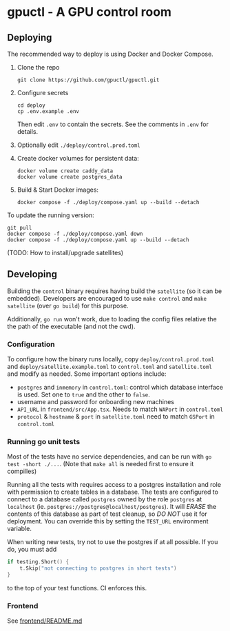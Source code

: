 # gpuctl - A GPU control room

## Deploying

The recommended way to deploy is using Docker and Docker Compose.

1. Clone the repo

   ```
   git clone https://github.com/gpuctl/gpuctl.git
   ```

2. Configure secrets

   ```
   cd deploy
   cp .env.example .env
   ```

   Then edit `.env` to contain the secrets. See the comments in `.env` for details.

3. Optionally edit `./deploy/control.prod.toml`

4. Create docker volumes for persistent data:

   ```
   docker volume create caddy_data
   docker volume create postgres_data
   ```

5. Build & Start Docker images:

   ```
   docker compose -f ./deploy/compose.yaml up --build --detach
   ```

To update the running version:

```
git pull
docker compose -f ./deploy/compose.yaml down
docker compose -f ./deploy/compose.yaml up --build --detach
```

(TODO: How to install/upgrade satellites)

## Developing

Building the `control` binary requires having build the `satellite` (so it can be embedded). Developers are encouraged to use `make control` and `make satellite` (over `go build`) for this purpose.

Additionally, `go run` won't work, due to loading the config files relative
the the path of the executable (and not the cwd).

### Configuration

To configure how the binary runs locally, copy `deploy/control.prod.toml` and
`deploy/satellite.example.toml` to `control.toml` and `satellite.toml` and
modify as needed. Some important options include:

- `postgres` and `inmemory` in `control.toml`: control which database interface is
  used. Set one to `true` and the other to `false`.
- username and password for onboarding new machines
- `API_URL` in `frontend/src/App.tsx`. Needs to match `WAPort` in `control.toml`
- `protocol` & `hostname` & `port` in `satellite.toml` need to match `GSPort`
  in `control.toml`

### Running go unit tests

Most of the tests have no service dependencies, and can be run with
`go test -short ./...`. (Note that `make all` is needed first to ensure it compilles)

Running all the tests with requires access to a postgres installation and role
with permission to create tables in a database. The tests are configured to
connect to a database called `postgres` owned by the role `postgres` at
`localhost` (ie. `postgres://postgres@localhost/postgres`). It will _ERASE_ the
contents of this database as part of test cleanup, so _DO NOT_ use it for
deployment. You can override this by setting the `TEST_URL` environment
variable.

When writing new tests, try not to use the postgres if at all possible.
If you do, you must add

```go
if testing.Short() {
    t.Skip("not connecting to postgres in short tests")
}
```

to the top of your test functions. CI enforces this.

### Frontend

See [frontend/README.md](frontend/README.md)
